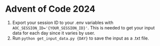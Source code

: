 # Advent of Code 2024

1. Export your session ID to your .env variables with `AOC_SESSION_ID='{YOUR_SESSION_ID}'`. This is needed to get your input data for each day since it varies by user.
2. Run `python get_input_data.py {DAY}` to save the input as a .txt file.
